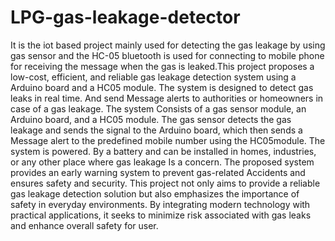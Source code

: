 # LPG-gas-leakage-detector
It is the iot based project mainly used for detecting the  gas leakage by using gas sensor and the HC-05  bluetooth is used  for connecting  to mobile phone for receiving the message when the gas is leaked.This project proposes a low-cost, efficient, and reliable gas leakage detection system using a
Arduino board and a HC05 module. The system is designed to detect gas leaks in real time. 
And send Message alerts to authorities or homeowners in case of a gas leakage. The system 
Consists of a gas sensor module, an Arduino board, and a HC05 module. The gas sensor detects 
the gas leakage and sends the signal to the Arduino board, which then sends a Message alert 
to the predefined mobile number using the HC05module. The system is powered. By a battery 
and can be installed in homes, industries, or any other place where gas leakage Is a concern. 
The proposed system provides an early warning system to prevent gas-related Accidents and 
ensures safety and security. This project not only aims to provide a reliable gas leakage 
detection solution but also emphasizes the importance of safety in everyday environments. By 
integrating modern technology with practical applications, it seeks to minimize risk associated 
with gas leaks and enhance overall safety for user.
